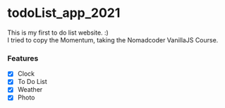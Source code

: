# todoList_app_2021
This is my first to do list website. :)  
I tried to copy the Momentum, taking the Nomadcoder VanillaJS Course.


### Features
- [x] Clock
- [x] To Do List
- [x] Weather
- [x] Photo

